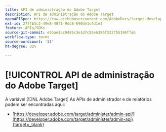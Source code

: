 ```yaml
---
title: API de administração do Adobe Target
description: API de administração do Adobe Target
openAPISpec: https://raw.githubusercontent.com/AdobeDocs/target-developers/main/src/admin-api.json
exl-id: 277fb1c2-49e8-48f1-9dd8-690de1c4d1e3
feature: APIs/SDKs
source-git-commit: e5bae1ac9485c3e1d7c55e6386f332755196ffab
workflow-type: tm+mt
source-wordcount: '31'
ht-degree: 32%

---
```


# [!UICONTROL API de administração do Adobe Target]

A variável [!DNL Adobe Target] As APIs de administrador e de relatórios podem ser encontradas aqui:

* [https://developer.adobe.com/target/administer/admin-api/](https://developer.adobe.com/target/administer/admin-api){target=_blank}
